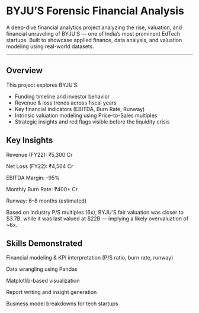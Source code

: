 #  BYJU’S Forensic Financial Analysis

A deep-dive financial analytics project analyzing the rise, valuation, and financial unraveling of BYJU’S — one of India’s most prominent EdTech startups. Built to showcase applied finance, data analysis, and valuation modeling using real-world datasets.

---

##  Overview

This project explores BYJU’S:
- Funding timeline and investor behavior
- Revenue & loss trends across fiscal years
- Key financial indicators (EBITDA, Burn Rate, Runway)
- Intrinsic valuation modeling using Price-to-Sales multiples
- Strategic insights and red flags visible before the liquidity crisis

##  Key Insights
 Revenue (FY22): ₹5,300 Cr

 Net Loss (FY22): ₹4,564 Cr

 EBITDA Margin: -95%

 Monthly Burn Rate: ₹400+ Cr

 Runway: 6–8 months (estimated)

Based on industry P/S multiples (6x), BYJU’S fair valuation was closer to $3.7B, while it was last valued at $22B — implying a likely overvaluation of ~6x.

## Skills Demonstrated
Financial modeling & KPI interpretation (P/S ratio, burn rate, runway)

Data wrangling using Pandas

Matplotlib-based visualization

Report writing and insight generation

Business model breakdowns for tech startups



